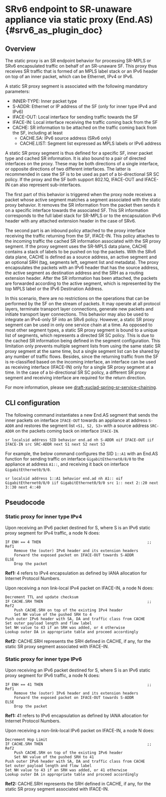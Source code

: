 # SRv6 endpoint to SR-unaware appliance via static proxy (End.AS) {#srv6_as_plugin_doc}

## Overview

The static proxy is an SR endpoint behavior for processing SR-MPLS or SRv6
encapsulated traffic on behalf of an SR-unaware SF. This proxy thus receives SR
traffic that is formed of an MPLS label stack or an IPv6 header on top of an
inner packet, which can be Ethernet, IPv4 or IPv6.

A static SR proxy segment is associated with the following mandatory parameters:

- INNER-TYPE: Inner packet type
- S-ADDR: Ethernet or IP address of the SF (only for inner type IPv4 and IPv6)
- IFACE-OUT: Local interface for sending traffic towards the SF
- IFACE-IN: Local interface receiving the traffic coming back from the SF
- CACHE: SR information to be attached on the traffic coming back from the SF,
including at least
	* CACHE.SA: IPv6 source address (SRv6 only)
	* CACHE.LIST: Segment list expressed as MPLS labels or IPv6 address

A static SR proxy segment is thus defined for a specific SF, inner packet type
and cached SR information. It is also bound to a pair of directed interfaces on
the proxy. These may be both directions of a single interface, or opposite
directions of two different interfaces. The latter is recommended in case the SF
is to be used as part of a bi-directional SR SC policy. If the proxy and the SF
both support 802.1Q, IFACE-OUT and IFACE-IN can also represent sub-interfaces.

The first part of this behavior is triggered when the proxy node receives a
packet whose active segment matches a segment associated with the static proxy
behavior. It removes the SR information from the packet then sends it on a
specific interface towards the associated SF. This SR information corresponds to
the full label stack for SR-MPLS or to the encapsulation IPv6 header with any
attached extension header in the case of SRv6.

The second part is an inbound policy attached to the proxy interface receiving
the traffic returning from the SF, IFACE-IN. This policy attaches to the
incoming traffic the cached SR information associated with the SR proxy segment.
If the proxy segment uses the SR-MPLS data plane, CACHE contains a stack of
labels to be pushed on top the packets. With the SRv6 data plane, CACHE is
defined as a source address, an active segment and an optional SRH (tag,
segments left, segment list and metadata). The proxy encapsulates the packets
with an IPv6 header that has the source address, the active segment as
destination address and the SRH as a routing extension header. After the SR
information has been attached, the packets are forwarded according to the active
segment, which is represented by the top MPLS label or the IPv6 Destination
Address.

In this scenario, there are no restrictions on the operations that can be
performed by the SF on the stream of packets. It may operate at all protocol
layers, terminate transport layer connections, generate new packets and initiate
transport layer connections. This behavior may also be used to integrate an
IPv4-only SF into an SRv6 policy. However, a static SR proxy segment can be used
in only one service chain at a time. As opposed to most other segment types, a
static SR proxy segment is bound to a unique list of segments, which represents
a directed SR SC policy. This is due to the cached SR information being defined
in the segment configuration. This limitation only prevents multiple segment
lists from using the same static SR proxy segment at the same time, but a single
segment list can be shared by any number of traffic flows. Besides, since the
returning traffic from the SF is re-classified based on the incoming interface,
an interface can be used as receiving interface (IFACE-IN) only for a single SR
proxy segment at a time. In the case of a bi-directional SR SC policy, a
different SR proxy segment and receiving interface are required for the return
direction.

For more information, please see
[draft-xuclad-spring-sr-service-chaining](https://datatracker.ietf.org/doc/draft-xuclad-spring-sr-service-chaining/).

## CLI configuration

The following command instantiates a new End.AS segment that sends the inner
packets on interface `IFACE-OUT` towards an appliance at address `S-ADDR` and
restores the segment list ``<S1, S2, S3>`` with a source address `SRC-ADDR` on
the packets coming back on interface `IFACE-IN`.

```
sr localsid address SID behavior end.ad nh S-ADDR oif IFACE-OUT iif IFACE-IN src SRC-ADDR next S1 next S2 next S3
```

For example, the below command configures the SID `1::A1` with an End.AS
function for sending traffic on interface `GigabitEthernet0/8/0` to the
appliance at address `A1::`, and receiving it back on interface
`GigabitEthernet0/9/0`.

```
sr localsid address 1::A1 behavior end.ad nh A1:: oif GigabitEthernet0/8/0 iif GigabitEthernet0/9/0 src 1:: next 2::20 next 3::30 next 4::40
```

## Pseudocode

### Static proxy for inner type IPv4

Upon receiving an IPv6 packet destined for S, where S is an IPv6 static proxy
segment for IPv4 traffic, a node N does:

```
IF ENH == 4 THEN                                                ;; Ref1
    Remove the (outer) IPv6 header and its extension headers
    Forward the exposed packet on IFACE-OUT towards S-ADDR
ELSE
    Drop the packet
```

**Ref1:** 4 refers to IPv4 encapsulation as defined by IANA allocation for Internet
Protocol Numbers.

Upon receiving a non link-local IPv4 packet on IFACE-IN, a node N does:

```
Decrement TTL and update checksum
IF CACHE.SRH THEN                                               ;; Ref2
    Push CACHE.SRH on top of the existing IPv4 header
    Set NH value of the pushed SRH to 4
Push outer IPv6 header with SA, DA and traffic class from CACHE
Set outer payload length and flow label
Set NH value to 43 if an SRH was added, or 4 otherwise
Lookup outer DA in appropriate table and proceed accordingly
```

**Ref2:** CACHE.SRH represents the SRH defined in CACHE, if any, for the static SR
proxy segment associated with IFACE-IN.

### Static proxy for inner type IPv6

Upon receiving an IPv6 packet destined for S, where S is an IPv6 static proxy
segment for IPv6 traffic, a node N does:

```
IF ENH == 41 THEN                                               ;; Ref1
    Remove the (outer) IPv6 header and its extension headers
    Forward the exposed packet on IFACE-OUT towards S-ADDR
ELSE
    Drop the packet
```

**Ref1:** 41 refers to IPv6 encapsulation as defined by IANA allocation for Internet
Protocol Numbers.

Upon receiving a non-link-local IPv6 packet on IFACE-IN, a node N does:

```
Decrement Hop Limit
IF CACHE.SRH THEN                                               ;; Ref2
    Push CACHE.SRH on top of the existing IPv6 header
    Set NH value of the pushed SRH to 41
Push outer IPv6 header with SA, DA and traffic class from CACHE
Set outer payload length and flow label
Set NH value to 43 if an SRH was added, or 41 otherwise
Lookup outer DA in appropriate table and proceed accordingly
```

**Ref2:** CACHE.SRH represents the SRH defined in CACHE, if any, for the static SR
proxy segment associated with IFACE-IN.

